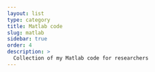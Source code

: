 ```yaml
---
layout: list
type: category
title: Matlab code
slug: matlab
sidebar: true
order: 4
description: >
  Collection of my Matlab code for researchers
---
```

